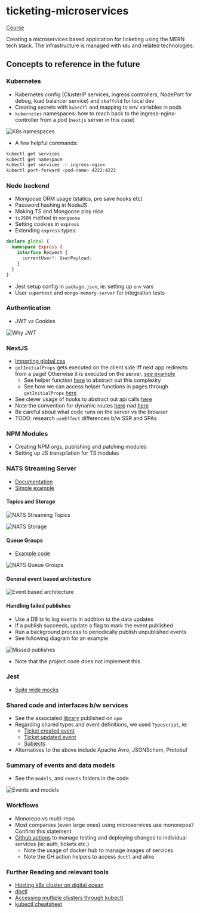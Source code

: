 # ticketing-microservices

[Course](https://www.udemy.com/course/microservices-with-node-js-and-react)

Creating a microservices based application for ticketing using the MERN tech stack. The infrastructure is managed with `k8s` and related technologies.

## Concepts to reference in the future

### Kubernetes

- Kubernetes config (ClusterIP services, ingress controllers, NodePort for debug, load balancer service) and `skaffold` for local dev
- Creating secrets with `kubectl` and mapping to env variables in pods
- `kubernetes` namespaces: how to reach back to the ingress-nginx-controller from a pod (`nextjs` server in this case)

![K8s namespaces](./assets/k8-namespace.png "namespaces")

- A few helpful commands:

```bash
kubectl get services
kubectl get namespace
kubectl get services -n ingress-nginx
kubectl port-forward <pod-name> 4222:4222
```

### Node backend

- Mongoose ORM usage (statics, pre save hooks etc)
- Password hashing in NodeJS
- Making TS and Mongoose play nice
- `toJSON` method in `mongoose`
- Setting cookies in `express`
- Extending `express` types:

```ts
declare global {
  namespace Express {
    interface Request {
      currentUser?: UserPayload;
    }
  }
}
```

- Jest setup config in `package.json`, ie: setting up `env` vars
- User `supertest` and `mongo-memory-server` for integration tests

### Authentication

- JWT vs Cookies

![Why JWT](./assets/jwt.jpg "jwt")

### NextJS

- [Importing global css](./client/pages/_app.js)
- `getInitialProps` gets executed on the client side iff next app redirects from a page! Otherwise it is executed on the server, [see example](https://github.com/mtanzim/ticketing-microservices/blob/2920efa4fdcee790d6145bab36f76281fe37a58a/client/pages/index.js#L12)
  - See helper function [here](https://github.com/mtanzim/ticketing-microservices/blob/cda21452e55b43af384f28f834205f5e5177080e/client/api/buildClient.js#L3) to abstract out this complexity
  - See how we can access helper functions in pages through `getInitialProps` [here](https://github.com/mtanzim/ticketing-microservices/blob/cda21452e55b43af384f28f834205f5e5177080e/client/pages/_app.js#L24)
- See clever usage of hooks to abstract out api calls [here](https://github.com/mtanzim/ticketing-microservices/blob/cda21452e55b43af384f28f834205f5e5177080e/client/hooks/useRequest.js#L4)
- Note the convention for dynamic routes [here](https://github.com/mtanzim/ticketing-microservices/blob/cda21452e55b43af384f28f834205f5e5177080e/client/pages/tickets/[ticketId].js#L12) nad [here](https://github.com/mtanzim/ticketing-microservices/blob/cda21452e55b43af384f28f834205f5e5177080e/client/pages/tickets/index.js#L24)
- Be careful about what code runs on the server vs the browser
- TODO: research `useEffect` differences b/w SSR and SPAs

### NPM Modules

- Creating NPM orgs, publishing and patching modules
- Setting up JS transpilation for TS modules

### NATS Streaming Server

- [Documentation](https://github.com/nats-io/nats-streaming-server#nats-streaming-server)
- [Simple example](./nats-example/)

#### Topics and Storage

![NATS Streaming Topics](./assets/nats-topics.jpg "topics")

![NATS Storage](./assets/nats-storage.jpg "storage")

#### Queue Groups

- [Example code](https://github.com/mtanzim/ticketing-microservices/blob/f92a066ad6cc621fbf4741bf0b02e40a0f99f4f0/nats-example/src/listener.ts#L15)

![NATS Queue Groups](./assets/nats-queue-group.jpg "queue groups")

#### General event based architecture

![Event based architecture](./assets/event-arch.jpg "arch")

#### Handling failed publishes

- Use a DB tx to log events in addition to the data updates
- If a publish succeeds, update a flag to mark the event published
- Run a background process to periodically publish unpublished events
- See following diagram for an example

![Missed publishes](./assets/publish-fail.jpg "failed publish")

- Note that the project code does not implement this

### Jest

- [Suite wide mocks](https://github.com/mtanzim/ticketing-microservices/blob/ee2b110fddc9685afd2332dd8172e19cb9774b1b/tickets/src/test/setup.ts#L4)

### Shared code and interfaces b/w services

- See the associated [library](https://github.com/mtanzim/ticketing-microservices-common) published on `npm`
- Regarding shared types and event definitions, we used `Typescript`, ie:
  - [Ticket created event](https://github.com/mtanzim/ticketing-microservices/blob/07cb5822c1854b70db7b26e4d46f3479a40db155/src/events/ticket-created-event.ts#L3)
  - [Ticket updated event](https://github.com/mtanzim/ticketing-microservices/blob/07cb5822c1854b70db7b26e4d46f3479a40db155/src/events/ticket-updated-event.ts#L3)
  - [Subjects](https://github.com/mtanzim/ticketing-microservices/blob/07cb5822c1854b70db7b26e4d46f3479a40db155/src/events/subjects.ts#L1)
- Alternatives to the above include Apache Avro, JSONSchem, Protobuf

### Summary of events and data models

- See the `models`, and `events` folders in the code

![Events and models](./assets/events-summary.png "events and models")

### Workflows

- Monorepo vs multi-repo
- Most companies (even large ones) using microservices use monorepos? Confirm this statement
- [Github actions](./.github/workflows/) to manage testing and deploying changes to individual services (ie: auth, tickets etc.)
  - Note the usage of docker hub to manage images of services
  - Note the GH action helpers to access `doctl` and alike

### Further Reading and relevant tools

- [Hosting k8s cluster on digital ocean](https://try.digitalocean.com/kubernetes-in-minutes)
- [doctl](https://docs.digitalocean.com/reference/doctl/)
- [Accessing multiple clusters through kubectl](https://kubernetes.io/docs/tasks/access-application-cluster/configure-access-multiple-clusters)
- [kubectl cheatsheet](https://kubernetes.io/docs/reference/kubectl/cheatsheet/)
